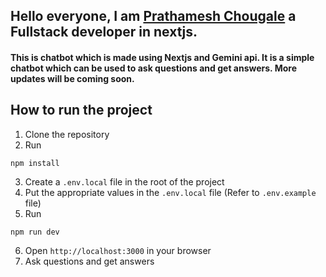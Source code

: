 ## Hello everyone, I am [Prathamesh Chougale](https://www.linkedin.com/in/prathamesh-chougale/) a Fullstack developer in nextjs.

#### This is chatbot which is made using Nextjs and Gemini api. It is a simple chatbot which can be used to ask questions and get answers. More updates will be coming soon.

## How to run the project
1. Clone the repository
2. Run 
```terminal
npm install
```
3. Create a `.env.local` file in the root of the project
4. Put the appropriate values in the `.env.local` file (Refer to `.env.example` file)
5. Run 
 ```terminal
 npm run dev
 ```
6. Open `http://localhost:3000` in your browser
7. Ask questions and get answers